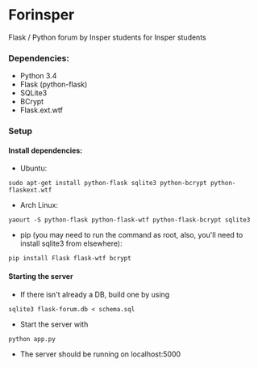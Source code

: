 # Forinsper
Flask / Python forum by Insper students for Insper students

### Dependencies:

* Python 3.4
* Flask (python-flask)
* SQLite3
* BCrypt
* Flask.ext.wtf

### Setup

#### Install dependencies:

* Ubuntu:
```
sudo apt-get install python-flask sqlite3 python-bcrypt python-flaskext.wtf
```

* Arch Linux:
```
yaourt -S python-flask python-flask-wtf python-flask-bcrypt sqlite3
```

* pip (you may need to run the command as root, also, you'll need to install sqlite3 from elsewhere):
```
pip install Flask flask-wtf bcrypt
```

#### Starting the server

* If there isn't already a DB, build one by using
```
sqlite3 flask-forum.db < schema.sql
```

* Start the server with
```
python app.py
```

* The server should be running on localhost:5000